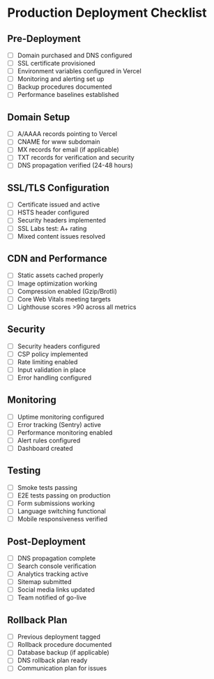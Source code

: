 # Production Deployment Checklist

## Pre-Deployment
- [ ] Domain purchased and DNS configured
- [ ] SSL certificate provisioned
- [ ] Environment variables configured in Vercel
- [ ] Monitoring and alerting set up
- [ ] Backup procedures documented
- [ ] Performance baselines established

## Domain Setup
- [ ] A/AAAA records pointing to Vercel
- [ ] CNAME for www subdomain
- [ ] MX records for email (if applicable)
- [ ] TXT records for verification and security
- [ ] DNS propagation verified (24-48 hours)

## SSL/TLS Configuration
- [ ] Certificate issued and active
- [ ] HSTS header configured
- [ ] Security headers implemented
- [ ] SSL Labs test: A+ rating
- [ ] Mixed content issues resolved

## CDN and Performance
- [ ] Static assets cached properly
- [ ] Image optimization working
- [ ] Compression enabled (Gzip/Brotli)
- [ ] Core Web Vitals meeting targets
- [ ] Lighthouse scores >90 across all metrics

## Security
- [ ] Security headers configured
- [ ] CSP policy implemented
- [ ] Rate limiting enabled
- [ ] Input validation in place
- [ ] Error handling configured

## Monitoring
- [ ] Uptime monitoring configured
- [ ] Error tracking (Sentry) active
- [ ] Performance monitoring enabled
- [ ] Alert rules configured
- [ ] Dashboard created

## Testing
- [ ] Smoke tests passing
- [ ] E2E tests passing on production
- [ ] Form submissions working
- [ ] Language switching functional
- [ ] Mobile responsiveness verified

## Post-Deployment
- [ ] DNS propagation complete
- [ ] Search console verification
- [ ] Analytics tracking active
- [ ] Sitemap submitted
- [ ] Social media links updated
- [ ] Team notified of go-live

## Rollback Plan
- [ ] Previous deployment tagged
- [ ] Rollback procedure documented
- [ ] Database backup (if applicable)
- [ ] DNS rollback plan ready
- [ ] Communication plan for issues